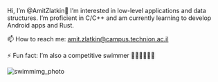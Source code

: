 Hi, I’m @AmitZlatkin👋
I’m interested in low-level applications and data structures.
I’m proficient in C/C++ and am currently learning to develop Android apps and Rust.

📫 How to reach me: amit.zlatkin@campus.technion.ac.il

⚡ Fun fact: I’m also a competitive swimmer 🏊‍♂️🏊‍♂️🏊‍♂️

![swimmimg_photo](https://github.com/AmitZlatkin/AmitZlatkin/assets/149369767/732db74d-4897-4ddf-aa9f-f53420e9dc7f "Me swimming!")

<!---
AmitZlatkin/AmitZlatkin is a ✨ special ✨ repository because its `README.md` (this file) appears on your GitHub profile.
You can click the Preview link to take a look at your changes.
--->
